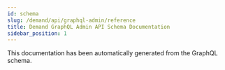 ```yaml
---
id: schema
slug: /demand/api/graphql-admin/reference
title: Demand GraphQL Admin API Schema Documentation
sidebar_position: 1
---
```


This documentation has been automatically generated from the GraphQL schema.
